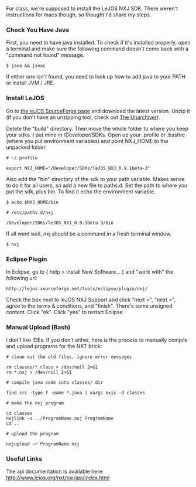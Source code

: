 For class, we're supposed to install the LeJOS NXJ SDK. There weren't instructions for macs though, so thought I'd share my steps.

### Check You Have Java

First, you need to have java installed. To check if it's installed properly, open a terminal and make sure the following command doesn't come back with a "command not found" message.

```
$ java && javac
```

If either one isn't found, you need to look up how to add java to your PATH or install JVM / JRE. 

### Install LeJOS

Go to [the leJOS SourceForge page](http://sourceforge.net/projects/lejos/files/) and download the latest version. Unzip it (if you don't have an unzipping tool, check out [The Unarchiver](https://itunes.apple.com/ca/app/the-unarchiver/id425424353?mt=12)). 

Delete the "build" directory. Then move the whole folder to where you keep your sdks. I put mine in /Developer/SDKs. Open up your .profile or .bashrc (where you put environment variables) and point NXJ_HOME to the unpacked folder. 

```
# ~/.profile

export NXJ_HOME="/Developer/SDKs/leJOS_NXJ_0.9.1beta-3"
```

Also add the "bin" directory of the sdk to your path variable. Makes sense to do it for all users, so add a new file to paths.d. Set the path to where you put the sdk, plus bin. To find it echo the environment variable. 

```
$ echo $NXJ_HOME/bin
```

```
# /etc/paths.d/nxj

/Developer/SDKs/leJOS_NXJ_0.9.1beta-3/bin
```

If all went well, nxj should be a command in a fresh terminal window.

```
$ nxj
```

### Eclipse Plugin

In Eclipse, go to { help > Install New Software... } and "work with" the following url:

```
http://lejos.sourceforge.net/tools/eclipse/plugin/nxj/
```

Check the box next to leJOS NXJ Support and click "next >", "next >", agree to the terms & conditions, and "finish". There's some unsigned content. Click "ok". Click "yes" to restart Eclipse. 

### Manual Upload (Bash)

I don't like IDEs. If you don't either, here is the process to manually compile and upload programs for the NXT brick:

```
# clean out the old files, ignore error messages

rm classes/*.class > /dev/null 2>&1
rm *.nxj > /dev/null 2>&1

# compile java code into classes/ dir

find src -type f -name *.java | xargs nxjc -d classes

# make the nxj program

cd classes
nxjlink -o ../ProgramName.nxj ProgramName
cd ..

# upload the program

nxjupload -r ProgramName.nxj
```

### Useful Links

The api documentation is available here: http://www.lejos.org/nxt/nxj/api/index.html